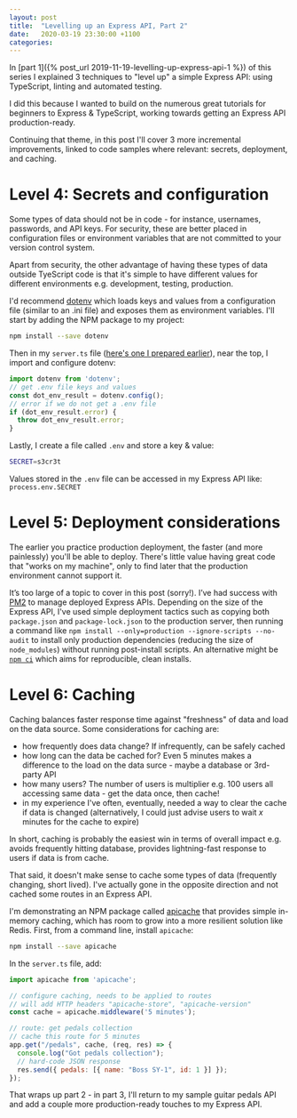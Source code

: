 ```yaml
---
layout: post
title:  "Levelling up an Express API, Part 2"
date:   2020-03-19 23:30:00 +1100
categories:
---
```

In [part 1]({% post_url 2019-11-19-levelling-up-express-api-1 %}) of this series I explained 3 techniques to "level up" a simple Express API: using TypeScript, linting and automated testing.

I did this because I wanted to build on the numerous great tutorials for beginners to Express & TypeScript, working towards getting an Express API production-ready.

Continuing that theme, in this post I'll cover 3 more incremental improvements, linked to code samples where relevant: secrets, deployment, and caching.

# Level 4: Secrets and configuration
Some types of data should not be in code - for instance, usernames, passwords, and API keys. For security, these are better placed in configuration files or environment variables that are not committed to your version control system.

Apart from security, the other advantage of having these types of data outside TyeScript code is that it's simple to have different values for different environments e.g. development, testing, production.

I'd recommend [dotenv](https://www.npmjs.com/package/dotenv) which loads keys and values from a configuration file (similar to an .ini file) and exposes them as environment variables. I'll start by adding the NPM package to my project:

```bash
npm install --save dotenv
```

Then in my `server.ts` file ([here's one I prepared earlier](https://gist.github.com/thomasswilliams/39c3d38b4c5b0ac88f7959f6edf6ee29#file-server-ts)), near the top, I import and configure dotenv:

```javascript
import dotenv from 'dotenv';
// get .env file keys and values
const dot_env_result = dotenv.config();
// error if we do not get a .env file
if (dot_env_result.error) {
  throw dot_env_result.error;
}
```

Lastly, I create a file called `.env` and store a key & value:

```bash
SECRET=s3cr3t
```

Values stored in the `.env` file can be accessed in my Express API like: `process.env.SECRET`

# Level 5: Deployment considerations
The earlier you practice production deployment, the faster (and more painlessly) you'll be able to deploy. There's little value having great code that "works on my machine", only to find later that the production environment cannot support it.
 
It’s too large of a topic to cover in this post (sorry!). I’ve had success with [PM2](https://pm2.keymetrics.io/) to manage deployed Express APIs. Depending on the size of the Express API, I've used simple deployment tactics such as copying both `package.json` and `package-lock.json` to the production server, then running a command like
`npm install --only=production --ignore-scripts --no-audit` to install only production dependencies (reducing the size of
`node_modules`) without running post-install scripts. An alternative might be [`npm ci`](https://docs.npmjs.com/cli/ci.html)
which aims for reproducible, clean installs.

# Level 6: Caching
Caching balances faster response time against "freshness" of data and load on the data source. Some considerations for caching are:

- how frequently does data change? If infrequently, can be safely cached
- how long can the data be cached for? Even 5 minutes makes a difference to the load on the data surce - maybe a database or 3rd-party API
- how many users? The number of users is multiplier e.g. 100 users all accessing same data - get the data once, then cache!
- in my experience I've often, eventually, needed a way to clear the cache if data is changed (alternatively, I could just advise users to wait *x* minutes for the cache to expire)

In short, caching is probably the easiest win in terms of overall impact e.g. avoids frequently hitting database, provides lightning-fast response to users if data is from cache.

That said, it doesn't make sense to cache some types of data (frequently changing, short lived). I've actually gone in the opposite direction and not cached some routes in an Express API.

I'm demonstrating an NPM package called [apicache](https://www.npmjs.com/package/apicache) that provides simple in-memory caching, which has room to grow into a more resilient solution like Redis. First, from a command line, install `apicache`:

```bash
npm install --save apicache
```

In the `server.ts` file, add:

```javascript
import apicache from 'apicache';

// configure caching, needs to be applied to routes
// will add HTTP headers "apicache-store", "apicache-version"
const cache = apicache.middleware('5 minutes');

// route: get pedals collection
// cache this route for 5 minutes
app.get("/pedals", cache, (req, res) => {
  console.log("Got pedals collection");
  // hard-code JSON response
  res.send({ pedals: [{ name: "Boss SY-1", id: 1 }] });
});
```

That wraps up part 2 - in part 3, I'll return to my sample guitar pedals API and add a couple more production-ready touches to my Express API.
